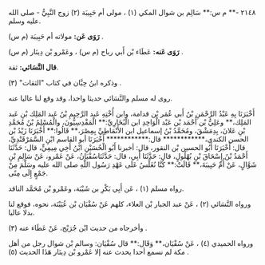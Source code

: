 ٢١٤٨ -** م س:** سَالِم بن شوال المكي (١) ، مولى أم حَبِيبَة (٢) زوج النَّبِيُّ - صلى الله عليه وسلم.

**رَوَى عَن:** مولاته أم حَبِيبَة (م س) .

**رَوَى عَنه:** عَطَاء بْن أَبي رباح (م س) ، وعَمْرو بْن دِينَار (م س) .

**قال النَّسَائي:** ثقة.

وذكره ابنُ حِبَّان في كتاب "الثقات" (٣) .

روى له مسلم والنَّسَائي حديثا واحدا، وقد وقع لنا عاليا عنه.

أَخْبَرَنَا بِهِ عَبْدُ الرَّحْمَنِ بْنُ أَبي عُمَر بْن قدامة، وابن أُخْتِهِ عَبد الرَّحِيمِ بْنُ عَبد المَلِك بْنِ عَبد المَلِك،** وعَلِيُّ بْن أَحْمَد بْن عَبْد الْوَاحِدِ ابن الْبُخَارِيِّ:** الْمَقْدِسِيُّونَ، والْمُسْلِمُ بْنُ مُحَمَّدِ بْنِ عَلانَ، بِدِمَشْقَ، ومُحَمَّدُ بْنُ إسماعيل ابن الأَنْمَاطِيِّ بِمِصْرَ،** قَالُوا:** أَخْبَرَنَا زَيْدُ بْن الحسن الكندي،************ قال:************ أَخْبَرَنَا أبو القاسم ابْنِ السَّمَرْقَنْدِيِّ، قال: أَخْبَرَنَا أَبُو الحسين بْن النقور، قال: أخبرنا أَبُو الْحُسَيْنِ ابْنُ أَخِي مِيمِيٍّ، قال: حَدَّثَنَا أَحْمَدُ بْنُ إِسْحَاقَ بْنِ بُهْلُولٍ، قال: حَدَّثَنَا أَبِي، قال: حَدَّثَنَاسُفْيَانُ، عَنْ عَمْرو، عَنْ سَالِمِ بْنِ شَوَّالٍ، عَنْ أُمِّ حَبِيبَةَ،** قَالَتْ:** كُنَّا نُغَلِّسُ عَلَى عَهْدِ رَسُول اللَّهِ صلى الله عليه وسَلَّمَ مِنْ جَمْعٍ إِلَى مِنًى.

رواه مسلم (١) ، عَن أَبِي بَكْرِ بن شَيْبَة، وعَمْرو بْن مُحَمَّد الناقد.

ورواه النَّسَائي (٢) ، عَنْ عبد الجبار بْن العلاء، كلهم عَنْ سُفْيَان بْن عُيَيْنَة، نحوه، فوقع لنا بدلا عاليا.

وأخرجاه من حديث ابْن جُرَيْج، عَنْ عَطَاء عنه (٣) .

ورواه الحميدي (٤) ، عَنْ سُفْيَان،** وَقَال:** قال سُفْيَان: وسالم بْن شوال رجل من أهل مكة لم نسمع أحدا يحدث عنه إلا عَمْرو بْن دِينَار هَذَا الحديث (٥) .